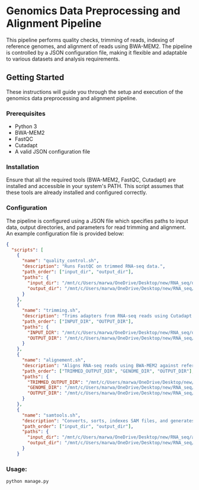 # Genomics Data Preprocessing and Alignment Pipeline

This pipeline performs quality checks, trimming of reads, indexing of reference genomes, and alignment of reads using BWA-MEM2. The pipeline is controlled by a JSON configuration file, making it flexible and adaptable to various datasets and analysis requirements.

## Getting Started

These instructions will guide you through the setup and execution of the genomics data preprocessing and alignment pipeline.

### Prerequisites

- Python 3
- BWA-MEM2
- FastQC
- Cutadapt
- A valid JSON configuration file

### Installation

Ensure that all the required tools (BWA-MEM2, FastQC, Cutadapt) are installed and accessible in your system's PATH. This script assumes that these tools are already installed and configured correctly.

### Configuration

The pipeline is configured using a JSON file which specifies paths to input data, output directories, and parameters for read trimming and alignment. An example configuration file is provided below:

```json
{
  "scripts": [
    {
      "name": "quality_control.sh",
      "description": "Runs FastQC on trimmed RNA-seq data.",
      "path_order": ["input_dir", "output_dir"],
      "paths": {
        "input_dir": "/mnt/c/Users/marwa/OneDrive/Desktop/new/RNA_seq/data",
        "output_dir": "/mnt/c/Users/marwa/OneDrive/Desktop/new/RNA_seq/fastqc_output"
      }
    },
    {
      "name": "trimming.sh",
      "description": "Trims adapters from RNA-seq reads using Cutadapt.",
      "path_order": ["INPUT_DIR", "OUTPUT_DIR"],
      "paths": {
        "INPUT_DIR": "/mnt/c/Users/marwa/OneDrive/Desktop/new/RNA_seq/data",
        "OUTPUT_DIR": "/mnt/c/Users/marwa/OneDrive/Desktop/new/RNA_seq/trimmed_1"
      }
    },
    {
      "name": "alignement.sh",
      "description": "Aligns RNA-seq reads using BWA-MEM2 against reference genomes.",
      "path_order": ["TRIMMED_OUTPUT_DIR", "GENOME_DIR", "OUTPUT_DIR"],
      "paths": {
        "TRIMMED_OUTPUT_DIR": "/mnt/c/Users/marwa/OneDrive/Desktop/new/RNA_seq/trimmed_1",
        "GENOME_DIR": "/mnt/c/Users/marwa/OneDrive/Desktop/new/RNA_seq/genomes",
        "OUTPUT_DIR": "/mnt/c/Users/marwa/OneDrive/Desktop/new/RNA_seq/alignment_output"
      }
    },
    {
      "name": "samtools.sh",
      "description": "Converts, sorts, indexes SAM files, and generates idxstats.",
      "path_order": ["input_dir", "output_dir"],
      "paths": {
        "input_dir": "/mnt/c/Users/marwa/OneDrive/Desktop/new/RNA_seq/alignment_output",
        "output_dir": "/mnt/c/Users/marwa/OneDrive/Desktop/new/RNA_seq/bam_files"
      }
    }
```
### Usage:
```bash
python manage.py 
```
